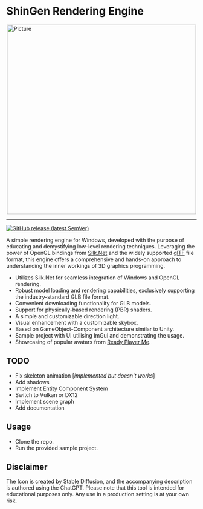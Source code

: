 # ShinGen Rendering Engine
<img src="https://user-images.githubusercontent.com/1121080/215097298-04cefedf-b73c-480f-8453-ecff7cd916d9.png" 
        alt="Picture" 
        width="500" 
        height="500" 
        style="display: block; margin: 0 auto" />
***
[![GitHub release (latest SemVer)](https://img.shields.io/github/v/release/ryuuk/shingen)](https://github.com/rYuuk/ShinGen/releases/latest)

A simple rendering engine for Windows, developed with the purpose of educating and demystifying low-level rendering techniques. Leveraging the power of OpenGL bindings from [Silk.Net](https://github.com/dotnet/Silk.NET/) and the widely supported [glTF](https://www.khronos.org/gltf/) file format, this engine offers a comprehensive and hands-on approach to understanding the inner workings of 3D graphics programming.

- Utilizes Silk.Net for seamless integration of Windows and OpenGL rendering.
- Robust model loading and rendering capabilities, exclusively supporting the industry-standard GLB file format.
- Convenient downloading functionality for GLB models.
- Support for physically-based rendering (PBR) shaders.
- A simple and customizable direction light.
- Visual enhancement with a customizable skybox.
- Based on GameObject-Component architecture similar to Unity.
- Sample project with UI utilising ImGui and demonstrating the usage.
- Showcasing of popular avatars from [Ready Player Me](https://readyplayer.me/).

## TODO
- Fix skeleton animation [*implemented but doesn't works*]
- Add shadows
- Implement Entity Component System
- Switch to Vulkan or DX12
- Implement scene graph
- Add documentation

## Usage
- Clone the repo.
- Run the provided sample project.

## Disclaimer
The Icon is created by Stable Diffusion, and the accompanying description is authored using the ChatGPT. Please note that this tool is intended for educational purposes only. Any use in a production setting is at your own risk.
